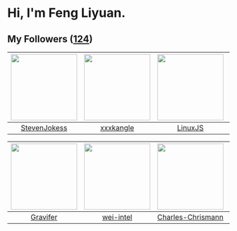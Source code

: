 # Hi, I'm Feng Liyuan.

## My Followers ([124](https://github.com/SunRunAway?tab=followers))

| <img src="https://avatars.githubusercontent.com/u/71307974?v=4" width="150" height="150" /> | <img src="https://avatars.githubusercontent.com/u/88874211?v=4" width="150" height="150" /> | <img src="https://avatars.githubusercontent.com/u/193270912?v=4" width="150" height="150" /> | <img src="https://avatars.githubusercontent.com/u/43768654?v=4" width="150" height="150" /> |
| :-----------------------------------------------------------------------------------------: | :-----------------------------------------------------------------------------------------: | :------------------------------------------------------------------------------------------: | :-----------------------------------------------------------------------------------------: |
|                       [StevenJokess](https://github.com/StevenJokess)                       |                          [xxxkangle](https://github.com/xxxkangle)                          |                             [LinuxJS](https://github.com/LinuxJS)                            |                            [erwadba](https://github.com/erwadba)                            |

| <img src="https://avatars.githubusercontent.com/u/44160838?v=4" width="150" height="150" /> | <img src="https://avatars.githubusercontent.com/u/171114883?v=4" width="150" height="150" /> | <img src="https://avatars.githubusercontent.com/u/78157563?v=4" width="150" height="150" /> | <img src="https://avatars.githubusercontent.com/u/74522790?v=4" width="150" height="150" /> |
| :-----------------------------------------------------------------------------------------: | :------------------------------------------------------------------------------------------: | :-----------------------------------------------------------------------------------------: | :-----------------------------------------------------------------------------------------: |
|                           [Gravifer](https://github.com/Gravifer)                           |                           [wei-intel](https://github.com/wei-intel)                          |                  [Charles-Chrismann](https://github.com/Charles-Chrismann)                  |                         [deepsea514](https://github.com/deepsea514)                         |
